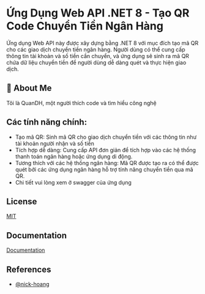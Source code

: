 
# Ứng Dụng Web API .NET 8 - Tạo QR Code Chuyển Tiền Ngân Hàng

Ứng dụng Web API này được xây dựng bằng .NET 8 với mục đích tạo mã QR cho các giao dịch chuyển tiền ngân hàng. Người dùng có thể cung cấp thông tin tài khoản và số tiền cần chuyển, và ứng dụng sẽ sinh ra mã QR chứa dữ liệu chuyển tiền để người dùng dễ dàng quét và thực hiện giao dịch.


## 🚀 About Me
Tôi là QuanDH, một người thích code và tìm hiểu công nghệ


## Các tính năng chính:

- Tạo mã QR: Sinh mã QR cho giao dịch chuyển tiền với các thông tin như tài khoản người nhận và số tiền
- Tích hợp dễ dàng: Cung cấp API đơn giản để tích hợp vào các hệ thống thanh toán ngân hàng hoặc ứng dụng di động.
- Tương thích với các hệ thống ngân hàng: Mã QR được tạo ra có thể được quét bởi các ứng dụng ngân hàng hỗ trợ tính năng chuyển tiền qua mã QR.
- Chi tiết vui lòng xem ở swagger của ứng dụng

## License

[MIT](https://choosealicense.com/licenses/mit/)


## Documentation

[Documentation](https://github.com/rickymta/generate-qr-code)


## References

- [@nick-hoang](https://github.com/nick-hoang/vietnam-qr-pay-csharp)

